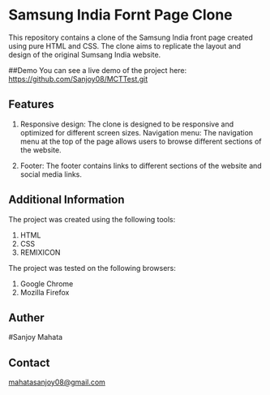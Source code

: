 
# Samsung India Fornt Page Clone
 
 This repository contains a clone of the Samsung India front page created using pure HTML and CSS. The clone aims to replicate the layout and design of the original Sumsang India website.

##Demo You can see a live demo of the project here:
  https://github.com/Sanjoy08/MCTTest.git




##  Features

 1. Responsive design: The clone is designed to be responsive and optimized for different screen sizes.
Navigation menu: The navigation menu at the top of the page allows users to browse different sections of the website.

2. Footer: The footer contains links to different sections of the website and social media links.
## Additional Information
The project was created using the following tools:

1. HTML
2. CSS
3. REMIXICON

The project was tested on the following browsers:

1. Google Chrome
2. Mozilla Firefox
## Auther
#Sanjoy Mahata
## Contact
mahatasanjoy08@gmail.com
